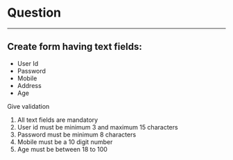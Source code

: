 # Question

---
## Create form having text fields:

- User Id
- Password
- Mobile
- Address
- Age

Give validation
1. All text fields are mandatory
2. User id must be minimum 3  and maximum 15 characters
3. Password must be minimum 8 characters
4. Mobile must be a 10 digit number
5. Age must be between 18 to 100
